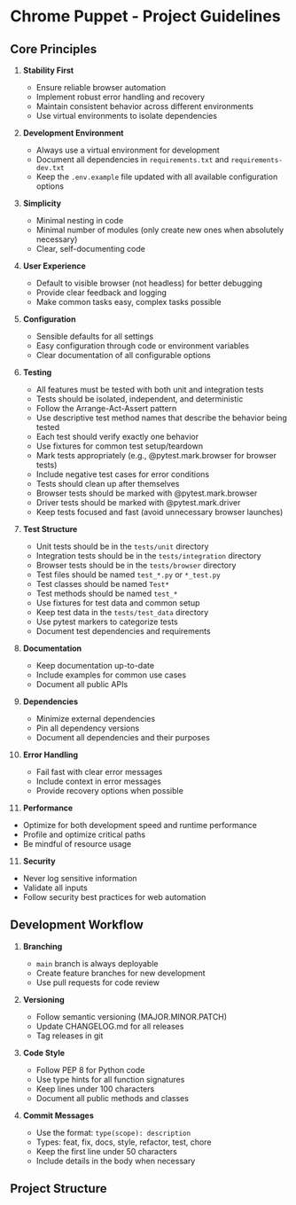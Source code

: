 # Chrome Puppet - Project Guidelines

## Core Principles

1. **Stability First**
   - Ensure reliable browser automation
   - Implement robust error handling and recovery
   - Maintain consistent behavior across different environments
   - Use virtual environments to isolate dependencies

2. **Development Environment**
   - Always use a virtual environment for development
   - Document all dependencies in `requirements.txt` and `requirements-dev.txt`
   - Keep the `.env.example` file updated with all available configuration options

3. **Simplicity**
   - Minimal nesting in code
   - Minimal number of modules (only create new ones when absolutely necessary)
   - Clear, self-documenting code

4. **User Experience**
   - Default to visible browser (not headless) for better debugging
   - Provide clear feedback and logging
   - Make common tasks easy, complex tasks possible

5. **Configuration**
   - Sensible defaults for all settings
   - Easy configuration through code or environment variables
   - Clear documentation of all configurable options

6. **Testing**
   - All features must be tested with both unit and integration tests
   - Tests should be isolated, independent, and deterministic
   - Follow the Arrange-Act-Assert pattern
   - Use descriptive test method names that describe the behavior being tested
   - Each test should verify exactly one behavior
   - Use fixtures for common test setup/teardown
   - Mark tests appropriately (e.g., @pytest.mark.browser for browser tests)
   - Include negative test cases for error conditions
   - Tests should clean up after themselves
   - Browser tests should be marked with @pytest.mark.browser
   - Driver tests should be marked with @pytest.mark.driver
   - Keep tests focused and fast (avoid unnecessary browser launches)

7. **Test Structure**
   - Unit tests should be in the `tests/unit` directory
   - Integration tests should be in the `tests/integration` directory
   - Browser tests should be in the `tests/browser` directory
   - Test files should be named `test_*.py` or `*_test.py`
   - Test classes should be named `Test*`
   - Test methods should be named `test_*`
   - Use fixtures for test data and common setup
   - Keep test data in the `tests/test_data` directory
   - Use pytest markers to categorize tests
   - Document test dependencies and requirements

9. **Documentation**
   - Keep documentation up-to-date
   - Include examples for common use cases
   - Document all public APIs

8. **Dependencies**
   - Minimize external dependencies
   - Pin all dependency versions
   - Document all dependencies and their purposes

9. **Error Handling**
   - Fail fast with clear error messages
   - Include context in error messages
   - Provide recovery options when possible

10. **Performance**
   - Optimize for both development speed and runtime performance
   - Profile and optimize critical paths
   - Be mindful of resource usage

11. **Security**
   - Never log sensitive information
   - Validate all inputs
   - Follow security best practices for web automation

## Development Workflow

1. **Branching**
   - `main` branch is always deployable
   - Create feature branches for new development
   - Use pull requests for code review

2. **Versioning**
   - Follow semantic versioning (MAJOR.MINOR.PATCH)
   - Update CHANGELOG.md for all releases
   - Tag releases in git

3. **Code Style**
   - Follow PEP 8 for Python code
   - Use type hints for all function signatures
   - Keep lines under 100 characters
   - Document all public methods and classes

4. **Commit Messages**
   - Use the format: `type(scope): description`
   - Types: feat, fix, docs, style, refactor, test, chore
   - Keep the first line under 50 characters
   - Include details in the body when necessary

## Project Structure
